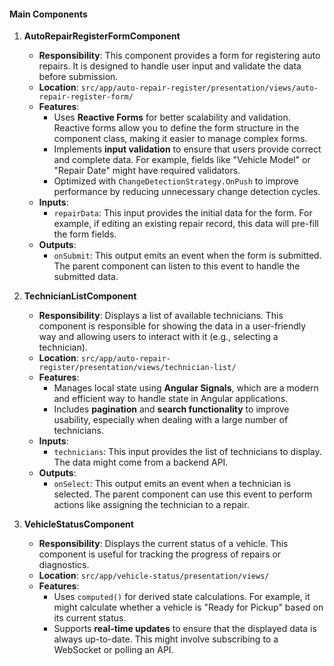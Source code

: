 #### **Main Components**
1. **AutoRepairRegisterFormComponent**
   - **Responsibility**: This component provides a form for registering auto repairs. It is designed to handle user input and validate the data before submission.
   - **Location**: `src/app/auto-repair-register/presentation/views/auto-repair-register-form/`
   - **Features**:
     - Uses **Reactive Forms** for better scalability and validation. Reactive forms allow you to define the form structure in the component class, making it easier to manage complex forms.
     - Implements **input validation** to ensure that users provide correct and complete data. For example, fields like "Vehicle Model" or "Repair Date" might have required validators.
     - Optimized with `ChangeDetectionStrategy.OnPush` to improve performance by reducing unnecessary change detection cycles.
   - **Inputs**:
     - `repairData`: This input provides the initial data for the form. For example, if editing an existing repair record, this data will pre-fill the form fields.
   - **Outputs**:
     - `onSubmit`: This output emits an event when the form is submitted. The parent component can listen to this event to handle the submitted data.

2. **TechnicianListComponent**
   - **Responsibility**: Displays a list of available technicians. This component is responsible for showing the data in a user-friendly way and allowing users to interact with it (e.g., selecting a technician).
   - **Location**: `src/app/auto-repair-register/presentation/views/technician-list/`
   - **Features**:
     - Manages local state using **Angular Signals**, which are a modern and efficient way to handle state in Angular applications.
     - Includes **pagination** and **search functionality** to improve usability, especially when dealing with a large number of technicians.
   - **Inputs**:
     - `technicians`: This input provides the list of technicians to display. The data might come from a backend API.
   - **Outputs**:
     - `onSelect`: This output emits an event when a technician is selected. The parent component can use this event to perform actions like assigning the technician to a repair.

3. **VehicleStatusComponent**
   - **Responsibility**: Displays the current status of a vehicle. This component is useful for tracking the progress of repairs or diagnostics.
   - **Location**: `src/app/vehicle-status/presentation/views/`
   - **Features**:
     - Uses `computed()` for derived state calculations. For example, it might calculate whether a vehicle is "Ready for Pickup" based on its current status.
     - Supports **real-time updates** to ensure that the displayed data is always up-to-date. This might involve subscribing to a WebSocket or polling an API.
